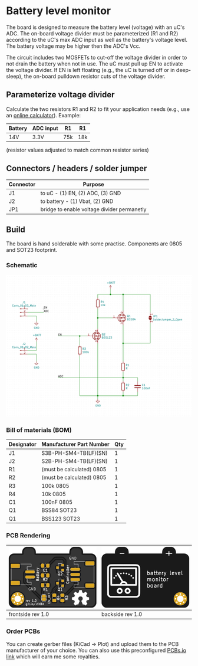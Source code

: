 # Battery level monitor
The board is designed to measure the battery level (voltage) with an uC's ADC. The on-board voltage divider must be parameterized (R1 and R2) according to the uC's max ADC input as well as the battery's voltage level. The battery voltage may be higher then the ADC's Vcc.

The circuit includes two MOSFETs to cut-off the voltage divider in order to not drain the battery when not in use. The uC must pull up EN to activate the voltage divider. If EN is left floating (e.g., the uC is turned off or in deep-sleep), the on-board pulldown resistor cuts of the voltage divider.

## Parameterize voltage divider
Calculate the two resistors R1 and R2 to fit your application needs (e.g., use an [online calculator](http://www.ohmslawcalculator.com/voltage-divider-calculator)). Example:



| Battery | ADC input | R1 | R1 |
| -------- | -------- | -------- | -------- |
| 14V     | 3.3V     | 75k     | 18k |

(resistor values adjusted to match common resistor series)


## Connectors / headers / solder jumper


| Connector | Purpose |
| -------- | -------- |
| J1     | to uC - (1) EN, (2) ADC, (3) GND |
| J2     | to battery - (1) Vbat, (2) GND |
| JP1    | bridge to enable voltage divider permanetly |

## Build

The board is hand solderable with some practise. Components are 0805 and SOT23 footprint.

### Schematic

![Schematic](doc/battery_level_monitor_schematic_rev1.0.png)

### Bill of materials (BOM)


| Designator | Manufacturer Part Number | Qty |
| -------- | -------- |	-------- |	
|J1 |	S3B-PH-SM4-TB(LF)(SN) |	1 |
|J2 |	S2B-PH-SM4-TB(LF)(SN) |	1 |
|R1 |	(must be calculated) 0805 |	1 |
|R2 |	(must be calculated) 0805 |	1 |
|R3 |	100k 0805|	1 |
|R4 |	10k 0805|	1 |
|C1 |	100nF 0805|	1 |
|Q1 |	BSS84 SOT23|	1 |
|Q1 |	BSS123 SOT23 |	1 |

### PCB Rendering
![PCB front](doc/pcb_top_rendering.png) | ![PCB back](doc/pcb_bottom_rendering.png)
------------ | -------------
frontside rev 1.0 | backside rev 1.0

### Order PCBs
You can create gerber files (KiCad -> Plot) and upload them to the PCB manufacturer of your choice. You can also use this preconfigured [PCBs.io link](https://PCBs.io/share/4o5we) which will earn me some royalties.
